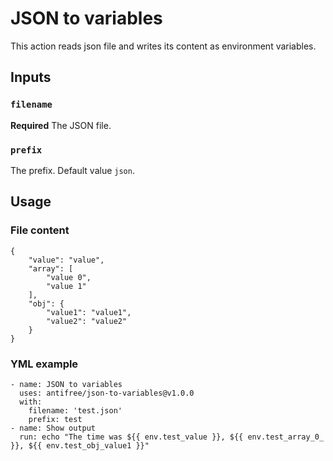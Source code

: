 # JSON to variables
This action reads json file and writes its content as environment variables.

## Inputs

### `filename`

**Required** The JSON file.

### `prefix`

The prefix. Default value `json`.

## Usage

### File content 
```
{
    "value": "value",
    "array": [
        "value 0",
        "value 1"
    ],
    "obj": {
        "value1": "value1",
        "value2": "value2"
    }
}
```

### YML example 
```
- name: JSON to variables
  uses: antifree/json-to-variables@v1.0.0
  with:
    filename: 'test.json'
    prefix: test
- name: Show output
  run: echo "The time was ${{ env.test_value }}, ${{ env.test_array_0_ }}, ${{ env.test_obj_value1 }}"
```
